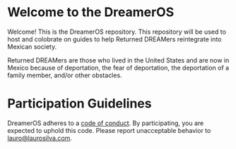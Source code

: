 # Welcome to the DreamerOS 

Welcome! This is the DreamerOS repository. This repository will be used to host and colobrate on guides to help Returned DREAMers reintegrate into Mexican society.

Returned DREAMers are those who lived in the United States and are now in Mexico because of deportation, the fear of deportation, the deportation of a family member, and/or other obstacles.

# Participation Guidelines
DreamerOS adheres to a [code of conduct](https://github.com/laurosilvacom/DreamerOS/blob/master/CODE_OF_CONDUCT.md). By participating, you are expected to uphold this code. Please report unacceptable behavior to lauro@laurosilva.com.
